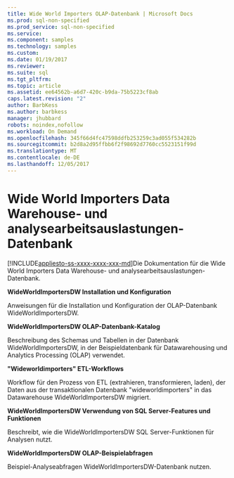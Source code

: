 ```yaml
---
title: Wide World Importers OLAP-Datenbank | Microsoft Docs
ms.prod: sql-non-specified
ms.prod_service: sql-non-specified
ms.service: 
ms.component: samples
ms.technology: samples
ms.custom: 
ms.date: 01/19/2017
ms.reviewer: 
ms.suite: sql
ms.tgt_pltfrm: 
ms.topic: article
ms.assetid: ee64562b-a6d7-420c-b9da-75b5223cf8ab
caps.latest.revision: "2"
author: BarbKess
ms.author: barbkess
manager: jhubbard
robots: noindex,nofollow
ms.workload: On Demand
ms.openlocfilehash: 345f66d4fc47598ddfb253259c3ad055f534282b
ms.sourcegitcommit: b2d8a2d95ffbb6f2f98692d7760cc5523151f99d
ms.translationtype: MT
ms.contentlocale: de-DE
ms.lasthandoff: 12/05/2017
---
```

# <a name="wide-world-importers-data-warehousing-and-analytics-database"></a>Wide World Importers Data Warehouse- und analysearbeitsauslastungen-Datenbank
[!INCLUDE[appliesto-ss-xxxx-xxxx-xxx-md](../../includes/appliesto-ss-xxxx-xxxx-xxx-md.md)]Die Dokumentation für die Wide World Importers Data Warehouse- und analysearbeitsauslastungen-Datenbank.

**WideWorldImportersDW Installation und Konfiguration**

Anweisungen für die Installation und Konfiguration der OLAP-Datenbank WideWorldImportersDW.

**WideWorldImportersDW OLAP-Datenbank-Katalog**

Beschreibung des Schemas und Tabellen in der Datenbank WideWorldImportersDW, in der Beispieldatenbank für Datawarehousing und Analytics Processing (OLAP) verwendet.

**"Wideworldimporters" ETL-Workflows**

Workflow für den Prozess von ETL (extrahieren, transformieren, laden), der Daten aus der transaktionalen Datenbank "wideworldimporters" in das Datawarehouse WideWorldImportersDW migriert.

**WideWorldImportersDW Verwendung von SQL Server-Features und Funktionen**

Beschreibt, wie die WideWorldImportersDW SQL Server-Funktionen für Analysen nutzt.

**WideWorldImportersDW OLAP-Beispielabfragen**

Beispiel-Analyseabfragen WideWorldImportersDW-Datenbank nutzen.

